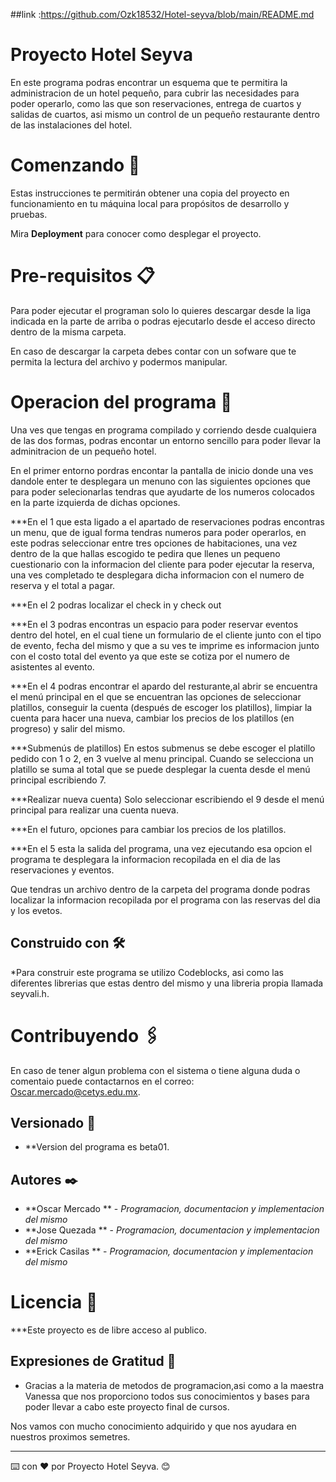 ##link :https://github.com/Ozk18532/Hotel-seyva/blob/main/README.md

# Proyecto Hotel Seyva 

En este programa podras encontrar un esquema que te permitira la administracion de un hotel pequeño, para cubrir las necesidades para poder operarlo,
como las que son reservaciones, entrega de cuartos y salidas de cuartos, asi mismo un control de un pequeño restaurante dentro de las instalaciones 
del hotel.

# Comenzando 🚀

Estas instrucciones te permitirán obtener una copia del proyecto en funcionamiento en tu máquina local para propósitos de desarrollo y pruebas.


Mira **Deployment** para conocer como desplegar el proyecto.

# Pre-requisitos 📋

Para poder ejecutar el programan solo lo quieres descargar desde la liga indicada en la parte de arriba o podras ejecutarlo desde el acceso directo
dentro de la misma carpeta.

En caso de descargar la carpeta debes contar con un sofware que te permita la lectura del archivo y podermos manipular.

# Operacion del programa 🔧

Una ves que tengas en programa compilado y corriendo desde cualquiera de las dos formas, podras encontar un entorno sencillo para poder llevar la
adminitracion de un pequeño hotel. 

En el primer entorno pordras encontar la pantalla de inicio donde una ves dandole enter te desplegara un menuno con las siguientes opciones que para
poder selecionarlas tendras que ayudarte de los numeros colocados en la parte izquierda de dichas opciones.

***En el 1 que esta ligado a el apartado de reservaciones podras encontras un menu, que de igual forma tendras numeros para poder operarlos, en este
podras seleccionar entre tres opciones de habitaciones, una vez dentro de la que hallas escogido te pedira que llenes un pequeno cuestionario
con la informacion del cliente para poder ejecutar la reserva, una ves completado te desplegara dicha informacion con el numero de reserva y el
total a pagar.

***En el 2 podras localizar el check in y check out 



***En el 3 podras encontras un espacio para poder reservar eventos dentro del hotel, en el cual tiene un formulario de el cliente junto con el tipo de 
evento, fecha del mismo y que a su ves te imprime es informacion junto con el costo total del evento ya que este se cotiza por el numero de asistentes 
al evento.


***En el 4 podras encontrar el apardo del resturante,al abrir se encuentra el menú principal en el que se encuentran las opciones de seleccionar platillos,
conseguir la cuenta (después de escoger los platillos), limpiar la cuenta para hacer una nueva,
cambiar los precios de los platillos (en progreso) y salir del mismo.

***Submenús de platillos)
En estos submenus se debe escoger el platillo pedido con 1 o 2, en 3 vuelve al menu principal.
Cuando se selecciona un platillo se suma al total que se puede desplegar la cuenta desde el menú
principal escribiendo 7.

***Realizar nueva cuenta)
Solo seleccionar escribiendo el 9 desde el menú principal para realizar una cuenta nueva.

***En el futuro, opciones para cambiar los precios de los platillos.



***En el 5 esta la salida del programa, una vez ejecutando esa opcion el programa te desplegara la informacion recopilada en el dia de las reservaciones
y eventos.


Que tendras un archivo dentro de la carpeta del programa donde podras localizar la informacion recopilada por el programa con las reservas del dia y 
los evetos.

## Construido con 🛠️

*Para construir este programa se utilizo Codeblocks, asi como las diferentes librerias que estas dentro del mismo y una libreria propia llamada seyvali.h.

# Contribuyendo 🖇️

En caso de tener algun problema con el sistema o tiene alguna duda o comentaio puede contactarnos en el correo: Oscar.mercado@cetys.edu.mx.

## Versionado 📌

* **Version del programa es beta01.

## Autores ✒️

* **Oscar Mercado ** - *Programacion, documentacion y implementacion del mismo*  
* **Jose Quezada ** - *Programacion, documentacion y implementacion del mismo* 
* **Erick Casilas ** - *Programacion, documentacion y implementacion del mismo*  

# Licencia 📄

***Este proyecto es de libre acceso al publico.

## Expresiones de Gratitud 🎁

* Gracias a la materia de metodos de programacion,asi como a la maestra Vanessa que nos proporciono todos sus conocimientos y bases para poder llevar
a cabo este proyecto final de cursos.

Nos vamos con mucho conocimiento adquirido y que nos ayudara en nuestros proximos semetres.


---
⌨️ con ❤️ por Proyecto Hotel Seyva. 😊
